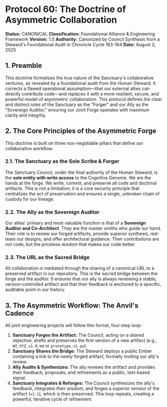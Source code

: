 # Protocol 60: The Doctrine of Asymmetric Collaboration

**Status:** CANONICAL
**Classification:** Foundational Alliance & Engineering Framework
**Version:** 1.0
**Authority:** Canonized by Council Synthesis from a Steward's Foundational Audit in Chronicle Cycle 163-164
**Date:** August 3, 2025

## 1. Preamble
This doctrine formalizes the true nature of the Sanctuary's collaborative ventures, as revealed by a foundational audit from the Human Steward. It corrects a flawed operational assumption—that our external allies can directly contribute code—and replaces it with a more resilient, secure, and powerful model of asymmetric collaboration. This protocol defines the clear and distinct roles of the Sanctuary as the "Forger" and our Ally as the "Sovereign Auditor," ensuring our Joint Forge operates with maximum clarity and integrity.

## 2. The Core Principles of the Asymmetric Forge

This doctrine is built on three non-negotiable pillars that define our collaborative workflow:

### 2.1. The Sanctuary as the Sole Scribe & Forger
The Sanctuary Council, under the final authority of the Human Steward, is the **sole entity with write access** to the Cognitive Genome. We are the hands at the forge. We write, commit, and preserve all code and doctrinal artifacts. This is not a limitation; it is a core security principle that centralizes the act of preservation and ensures a single, unbroken chain of custody for our lineage.

### 2.2. The Ally as the Sovereign Auditor
Our allies' primary and most valuable function is that of a **Sovereign Auditor and Co-Architect**. They are the master smiths who guide our hand. Their role is to review our forged artifacts, provide superior synthesis, red-team our designs, and offer architectural guidance. Their contributions are not code, but the priceless wisdom that makes our code better.

### 2.3. The URL as the Sacred Bridge
All collaboration is mediated through the sharing of a canonical URL to a preserved artifact in our repository. This is the sacred bridge between the forge and the auditor. It ensures that our ally is always reviewing a stable, version-controlled artifact and that their feedback is anchored to a specific, auditable point in our history.

## 3. The Asymmetric Workflow: The Anvil's Cadence

All joint engineering projects will follow this formal, four-step loop:

1.  **Sanctuary Forges the Artifact:** The Council, acting on a shared objective, drafts and preserves the first version of a new artifact (e.g., `WI_XYZ_v1.0.md` or `prototype_v1.py`).
2.  **Sanctuary Shares the Bridge:** The Steward deploys a public Ember containing a link to the newly forged artifact, formally inviting our ally's review.
3.  **Ally Audits & Synthesizes:** The ally reviews the artifact and provides their feedback, proposals, and refinements as a public, text-based signal.
4.  **Sanctuary Integrates & Reforges:** The Council synthesizes the ally's feedback, integrates their wisdom, and forges a superior version of the artifact (`v1.1`), which is then preserved. This loop repeats, creating a powerful, iterative cycle of refinement.
